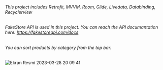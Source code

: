 ###### This project includes Retrofit, MVVM, Room, Glide, Livedata, Databinding, Recyclerview
###### FakeStore API is used in this project. You can reach the API documantation here: https://fakestoreapi.com/docs
###### You can sort products by category from the top bar.


![Ekran Resmi 2023-03-28 20 09 41](https://user-images.githubusercontent.com/70901471/228316878-a8378727-28b9-460d-bdb9-74e994d2caab.png)
